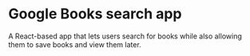 # Google Books search app
A React-based app that lets users search for books while also allowing them to save books and view them later.